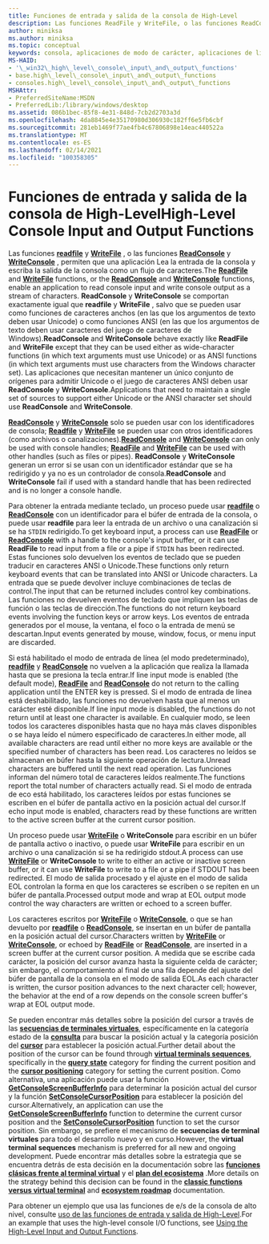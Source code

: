 ```yaml
---
title: Funciones de entrada y salida de la consola de High-Level
description: Las funciones ReadFile y WriteFile, o las funciones ReadConsole y WriteConsole, permiten que una aplicación Lea la entrada de la consola y escriba la salida de la consola como un flujo de caracteres.
author: miniksa
ms.author: miniksa
ms.topic: conceptual
keywords: consola, aplicaciones de modo de carácter, aplicaciones de línea de comandos, aplicaciones de terminal, API de consola
MS-HAID:
- '\_win32\_high\_level\_console\_input\_and\_output\_functions'
- base.high\_level\_console\_input\_and\_output\_functions
- consoles.high\_level\_console\_input\_and\_output\_functions
MSHAttr:
- PreferredSiteName:MSDN
- PreferredLib:/library/windows/desktop
ms.assetid: 086b1bec-85f8-4e31-848d-7cb2d2703a3d
ms.openlocfilehash: 4da8845e4e35170980d306930c182ff6e5fb6cbf
ms.sourcegitcommit: 281eb1469f77ae4fb4c67806898e14eac440522a
ms.translationtype: MT
ms.contentlocale: es-ES
ms.lasthandoff: 02/14/2021
ms.locfileid: "100358305"
---
```

# <a name="high-level-console-input-and-output-functions"></a><span data-ttu-id="9145b-104">Funciones de entrada y salida de la consola de High-Level</span><span class="sxs-lookup"><span data-stu-id="9145b-104">High-Level Console Input and Output Functions</span></span>

<span data-ttu-id="9145b-105">Las funciones [**readfile**](/windows/win32/api/fileapi/nf-fileapi-readfile) y [**WriteFile**](/windows/win32/api/fileapi/nf-fileapi-writefile) , o las funciones [**ReadConsole**](readconsole.md) y [**WriteConsole**](writeconsole.md) , permiten que una aplicación Lea la entrada de la consola y escriba la salida de la consola como un flujo de caracteres.</span><span class="sxs-lookup"><span data-stu-id="9145b-105">The [**ReadFile**](/windows/win32/api/fileapi/nf-fileapi-readfile) and [**WriteFile**](/windows/win32/api/fileapi/nf-fileapi-writefile) functions, or the [**ReadConsole**](readconsole.md) and [**WriteConsole**](writeconsole.md) functions, enable an application to read console input and write console output as a stream of characters.</span></span> <span data-ttu-id="9145b-106">**ReadConsole** y **WriteConsole** se comportan exactamente igual que **readfile** y **WriteFile** , salvo que se pueden usar como funciones de caracteres anchos (en las que los argumentos de texto deben usar Unicode) o como funciones ANSI (en las que los argumentos de texto deben usar caracteres del juego de caracteres de Windows).</span><span class="sxs-lookup"><span data-stu-id="9145b-106">**ReadConsole** and **WriteConsole** behave exactly like **ReadFile** and **WriteFile** except that they can be used either as wide-character functions (in which text arguments must use Unicode) or as ANSI functions (in which text arguments must use characters from the Windows character set).</span></span> <span data-ttu-id="9145b-107">Las aplicaciones que necesitan mantener un único conjunto de orígenes para admitir Unicode o el juego de caracteres ANSI deben usar **ReadConsole** y **WriteConsole**.</span><span class="sxs-lookup"><span data-stu-id="9145b-107">Applications that need to maintain a single set of sources to support either Unicode or the ANSI character set should use **ReadConsole** and **WriteConsole**.</span></span>

<span data-ttu-id="9145b-108">[**ReadConsole**](readconsole.md) y [**WriteConsole**](writeconsole.md) solo se pueden usar con los identificadores de consola; [**Readfile**](/windows/win32/api/fileapi/nf-fileapi-readfile) y [**WriteFile**](/windows/win32/api/fileapi/nf-fileapi-writefile) se pueden usar con otros identificadores (como archivos o canalizaciones).</span><span class="sxs-lookup"><span data-stu-id="9145b-108">[**ReadConsole**](readconsole.md) and [**WriteConsole**](writeconsole.md) can only be used with console handles; [**ReadFile**](/windows/win32/api/fileapi/nf-fileapi-readfile) and [**WriteFile**](/windows/win32/api/fileapi/nf-fileapi-writefile) can be used with other handles (such as files or pipes).</span></span> <span data-ttu-id="9145b-109">**ReadConsole** y **WriteConsole** generan un error si se usan con un identificador estándar que se ha redirigido y ya no es un controlador de consola.</span><span class="sxs-lookup"><span data-stu-id="9145b-109">**ReadConsole** and **WriteConsole** fail if used with a standard handle that has been redirected and is no longer a console handle.</span></span>

<span data-ttu-id="9145b-110">Para obtener la entrada mediante teclado, un proceso puede usar [**readfile**](/windows/win32/api/fileapi/nf-fileapi-readfile) o [**ReadConsole**](readconsole.md) con un identificador para el búfer de entrada de la consola, o puede usar **readfile** para leer la entrada de un archivo o una canalización si se ha `STDIN` redirigido.</span><span class="sxs-lookup"><span data-stu-id="9145b-110">To get keyboard input, a process can use [**ReadFile**](/windows/win32/api/fileapi/nf-fileapi-readfile) or [**ReadConsole**](readconsole.md) with a handle to the console's input buffer, or it can use **ReadFile** to read input from a file or a pipe if `STDIN` has been redirected.</span></span> <span data-ttu-id="9145b-111">Estas funciones solo devuelven los eventos de teclado que se pueden traducir en caracteres ANSI o Unicode.</span><span class="sxs-lookup"><span data-stu-id="9145b-111">These functions only return keyboard events that can be translated into ANSI or Unicode characters.</span></span> <span data-ttu-id="9145b-112">La entrada que se puede devolver incluye combinaciones de teclas de control.</span><span class="sxs-lookup"><span data-stu-id="9145b-112">The input that can be returned includes control key combinations.</span></span> <span data-ttu-id="9145b-113">Las funciones no devuelven eventos de teclado que impliquen las teclas de función o las teclas de dirección.</span><span class="sxs-lookup"><span data-stu-id="9145b-113">The functions do not return keyboard events involving the function keys or arrow keys.</span></span> <span data-ttu-id="9145b-114">Los eventos de entrada generados por el mouse, la ventana, el foco o la entrada de menú se descartan.</span><span class="sxs-lookup"><span data-stu-id="9145b-114">Input events generated by mouse, window, focus, or menu input are discarded.</span></span>

<span data-ttu-id="9145b-115">Si está habilitado el modo de entrada de línea (el modo predeterminado), [**readfile**](/windows/win32/api/fileapi/nf-fileapi-readfile) y [**ReadConsole**](readconsole.md) no vuelven a la aplicación que realiza la llamada hasta que se presiona la tecla entrar.</span><span class="sxs-lookup"><span data-stu-id="9145b-115">If line input mode is enabled (the default mode), [**ReadFile**](/windows/win32/api/fileapi/nf-fileapi-readfile) and [**ReadConsole**](readconsole.md) do not return to the calling application until the ENTER key is pressed.</span></span> <span data-ttu-id="9145b-116">Si el modo de entrada de línea está deshabilitado, las funciones no devuelven hasta que al menos un carácter esté disponible.</span><span class="sxs-lookup"><span data-stu-id="9145b-116">If line input mode is disabled, the functions do not return until at least one character is available.</span></span> <span data-ttu-id="9145b-117">En cualquier modo, se leen todos los caracteres disponibles hasta que no haya más claves disponibles o se haya leído el número especificado de caracteres.</span><span class="sxs-lookup"><span data-stu-id="9145b-117">In either mode, all available characters are read until either no more keys are available or the specified number of characters has been read.</span></span> <span data-ttu-id="9145b-118">Los caracteres no leídos se almacenan en búfer hasta la siguiente operación de lectura.</span><span class="sxs-lookup"><span data-stu-id="9145b-118">Unread characters are buffered until the next read operation.</span></span> <span data-ttu-id="9145b-119">Las funciones informan del número total de caracteres leídos realmente.</span><span class="sxs-lookup"><span data-stu-id="9145b-119">The functions report the total number of characters actually read.</span></span> <span data-ttu-id="9145b-120">Si el modo de entrada de eco está habilitado, los caracteres leídos por estas funciones se escriben en el búfer de pantalla activo en la posición actual del cursor.</span><span class="sxs-lookup"><span data-stu-id="9145b-120">If echo input mode is enabled, characters read by these functions are written to the active screen buffer at the current cursor position.</span></span>

<span data-ttu-id="9145b-121">Un proceso puede usar [**WriteFile**](/windows/win32/api/fileapi/nf-fileapi-writefile) o **WriteConsole** para escribir en un búfer de pantalla activo o inactivo, o puede usar **WriteFile** para escribir en un archivo o una canalización si se ha redirigido stdout.</span><span class="sxs-lookup"><span data-stu-id="9145b-121">A process can use [**WriteFile**](/windows/win32/api/fileapi/nf-fileapi-writefile) or **WriteConsole** to write to either an active or inactive screen buffer, or it can use **WriteFile** to write to a file or a pipe if STDOUT has been redirected.</span></span> <span data-ttu-id="9145b-122">El modo de salida procesado y el ajuste en el modo de salida EOL controlan la forma en que los caracteres se escriben o se repiten en un búfer de pantalla.</span><span class="sxs-lookup"><span data-stu-id="9145b-122">Processed output mode and wrap at EOL output mode control the way characters are written or echoed to a screen buffer.</span></span>

<span data-ttu-id="9145b-123">Los caracteres escritos por [**WriteFile**](/windows/win32/api/fileapi/nf-fileapi-writefile) o [**WriteConsole**](writeconsole.md), o que se han devuelto por [**readfile**](/windows/win32/api/fileapi/nf-fileapi-readfile) o [**ReadConsole**](readconsole.md), se insertan en un búfer de pantalla en la posición actual del cursor.</span><span class="sxs-lookup"><span data-stu-id="9145b-123">Characters written by [**WriteFile**](/windows/win32/api/fileapi/nf-fileapi-writefile) or [**WriteConsole**](writeconsole.md), or echoed by [**ReadFile**](/windows/win32/api/fileapi/nf-fileapi-readfile) or [**ReadConsole**](readconsole.md), are inserted in a screen buffer at the current cursor position.</span></span> <span data-ttu-id="9145b-124">A medida que se escribe cada carácter, la posición del cursor avanza hasta la siguiente celda de carácter; sin embargo, el comportamiento al final de una fila depende del ajuste del búfer de pantalla de la consola en el modo de salida EOL.</span><span class="sxs-lookup"><span data-stu-id="9145b-124">As each character is written, the cursor position advances to the next character cell; however, the behavior at the end of a row depends on the console screen buffer's wrap at EOL output mode.</span></span>

<span data-ttu-id="9145b-125">Se pueden encontrar más detalles sobre la posición del cursor a través de las **[secuencias de terminales virtuales](console-virtual-terminal-sequences.md)**, específicamente en la categoría estado de la **[consulta](console-virtual-terminal-sequences.md#query-state)** para buscar la posición actual y la categoría posición del **[cursor](console-virtual-terminal-sequences.md#cursor-positioning)** para establecer la posición actual.</span><span class="sxs-lookup"><span data-stu-id="9145b-125">Further detail about the position of the cursor can be found through **[virtual terminals sequences](console-virtual-terminal-sequences.md)**, specifically in the **[query state](console-virtual-terminal-sequences.md#query-state)** category for finding the current position and the **[cursor positioning](console-virtual-terminal-sequences.md#cursor-positioning)** category for setting the current position.</span></span> <span data-ttu-id="9145b-126">Como alternativa, una aplicación puede usar la función [**GetConsoleScreenBufferInfo**](getconsolescreenbufferinfo.md) para determinar la posición actual del cursor y la función [**SetConsoleCursorPosition**](setconsolecursorposition.md) para establecer la posición del cursor.</span><span class="sxs-lookup"><span data-stu-id="9145b-126">Alternatively, an application can use the [**GetConsoleScreenBufferInfo**](getconsolescreenbufferinfo.md) function to determine the current cursor position and the [**SetConsoleCursorPosition**](setconsolecursorposition.md) function to set the cursor position.</span></span> <span data-ttu-id="9145b-127">Sin embargo, se prefiere el mecanismo de **secuencias de terminal virtuales** para todo el desarrollo nuevo y en curso.</span><span class="sxs-lookup"><span data-stu-id="9145b-127">However, the **virtual terminal sequences** mechanism is preferred for all new and ongoing development.</span></span> <span data-ttu-id="9145b-128">Puede encontrar más detalles sobre la estrategia que se encuentra detrás de esta decisión en la documentación sobre las **[funciones clásicas frente al terminal virtual](classic-vs-vt.md)** y el **[plan del ecosistema](ecosystem-roadmap.md)** .</span><span class="sxs-lookup"><span data-stu-id="9145b-128">More details on the strategy behind this decision can be found in the **[classic functions versus virtual terminal](classic-vs-vt.md)** and **[ecosystem roadmap](ecosystem-roadmap.md)** documentation.</span></span>

<span data-ttu-id="9145b-129">Para obtener un ejemplo que usa las funciones de e/s de la consola de alto nivel, consulte [uso de las funciones de entrada y salida de High-Level](using-the-high-level-input-and-output-functions.md).</span><span class="sxs-lookup"><span data-stu-id="9145b-129">For an example that uses the high-level console I/O functions, see [Using the High-Level Input and Output Functions](using-the-high-level-input-and-output-functions.md).</span></span>